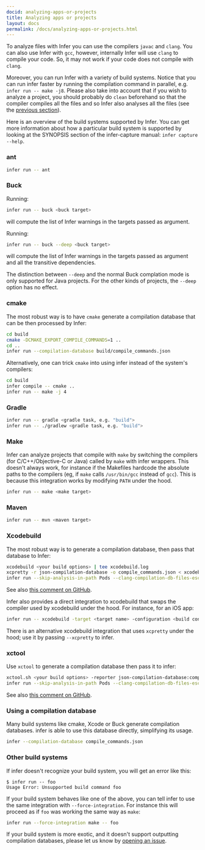 ```yaml
---
docid: analyzing-apps-or-projects
title: Analyzing apps or projects
layout: docs
permalink: /docs/analyzing-apps-or-projects.html
---
```


To analyze files with Infer you can use the compilers `javac` and `clang`. You can also use Infer with `gcc`, however, internally Infer will use `clang` to compile your code. So, it may not work if your code does not compile with `clang`.

Moreover, you can run Infer with a variety of build systems. Notice that you can run infer faster by running the compilation command in parallel, e.g. `infer run -- make -j8`.
Please also take into account that if you wish to analyze a project, you should probably do `clean` beforehand so that the compiler compiles all the files and so Infer also analyses all the files (see the [previous section](docs/infer-workflow.html)).

Here is an overview of the build systems supported by Infer. You can
get more information about how a particular build system is supported
by looking at the SYNOPSIS section of the infer-capture manual:
`infer capture --help`.

### ant

```bash
infer run -- ant
```

### Buck

Running:
```bash
infer run -- buck <buck target>
```
will compute the list of Infer warnings in the targets passed as argument.

Running:
```bash
infer run -- buck --deep <buck target>
```
will compute the list of Infer warnings in the targets passed as argument and all the transitive dependencies.

The distinction between `--deep` and the normal Buck complation mode is only supported for Java projects. For the other kinds of projects, the `--deep` option has no effect.

### cmake

The most robust way is to have `cmake` generate a compilation database
that can be then processed by Infer:

```bash
cd build
cmake -DCMAKE_EXPORT_COMPILE_COMMANDS=1 ..
cd ..
infer run --compilation-database build/compile_commands.json
```

Alternatively, one can trick `cmake` into using infer instead of the system's compilers:

```bash
cd build
infer compile -- cmake ..
infer run -- make -j 4
```


### Gradle

```bash
infer run -- gradle <gradle task, e.g. "build">
infer run -- ./gradlew <gradle task, e.g. "build">
```

### Make

Infer can analyze projects that compile with `make` by switching the
compilers (for C/C++/Objective-C or Java) called by `make` with infer
wrappers. This doesn't always work, for instance if the Makefiles
hardcode the absolute paths to the compilers (eg, if `make` calls
`/usr/bin/gcc` instead of `gcc`). This is because this integration
works by modifying `PATH` under the hood.

```bash
infer run -- make <make target>
```

### Maven

```bash
infer run -- mvn <maven target>
```

### Xcodebuild

The most robust way is to generate a compilation database, then pass that database to Infer:

```bash
xcodebuild <your build options> | tee xcodebuild.log
xcpretty -r json-compilation-database -o compile_commands.json < xcodebuild.log > /dev/null
infer run --skip-analysis-in-path Pods --clang-compilation-db-files-escaped compile_commands.json
```

See also [this comment on GitHub](https://github.com/facebook/infer/issues/9#issuecomment-280121791).

Infer also provides a direct integration to xcodebuild that swaps the
compiler used by xcodebuild under the hood. For instance, for an iOS
app:

```bash
infer run -- xcodebuild -target <target name> -configuration <build configuration> -sdk iphonesimulator
```

There is an alternative xcodebuild integration that uses `xcpretty`
under the hood; use it by passing `--xcpretty` to infer.

### xctool

Use `xctool` to generate a compilation database then pass it to infer:

```bash
xctool.sh <your build options> -reporter json-compilation-database:compile_commands.json
infer run --skip-analysis-in-path Pods --clang-compilation-db-files-escaped compile_commands.json
```

See also [this comment on GitHub](https://github.com/facebook/infer/issues/9#issuecomment-280121791).


### Using a compilation database

Many build systems like cmake, Xcode or Buck generate compilation databases. infer is able to use this database directly, simplifying its usage.

```bash
infer --compilation-database compile_commands.json
```

### Other build systems

If infer doesn't recognize your build system, you will get an error like this:

```console
$ infer run -- foo
Usage Error: Unsupported build command foo
```

If your build system behaves like one of the above, you can tell infer to use the same integration with `--force-integration`. For instance this will proceed as if `foo` was working the same way as `make`:

```bash
infer run --force-integration make -- foo
```

If your build system is more exotic, and it doesn't support outputting
compilation databases, please let us know by [opening an
issue](https://github.com/facebook/infer/issues/new).
